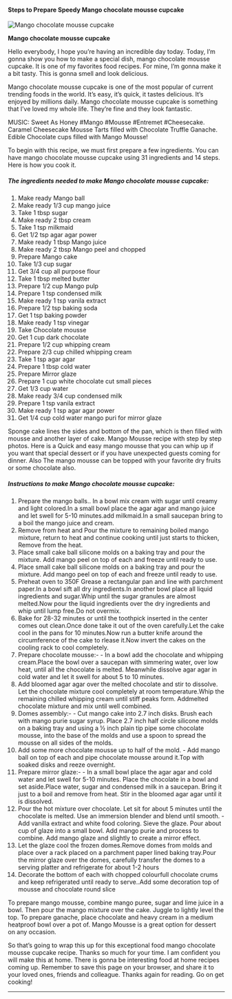             

#### Steps to Prepare Speedy Mango chocolate mousse cupcake

![Mango chocolate mousse cupcake](https://img-global.cpcdn.com/recipes/afe954c04f8bea02/751x532cq70/mango-chocolate-mousse-cupcake-recipe-main-photo.jpg)

**Mango chocolate mousse cupcake**

Hello everybody, I hope you’re having an incredible day today. Today, I’m gonna show you how to make a special dish, mango chocolate mousse cupcake. It is one of my favorites food recipes. For mine, I’m gonna make it a bit tasty. This is gonna smell and look delicious.

Mango chocolate mousse cupcake is one of the most popular of current trending foods in the world. It’s easy, it’s quick, it tastes delicious. It’s enjoyed by millions daily. Mango chocolate mousse cupcake is something that I’ve loved my whole life. They’re fine and they look fantastic.

MUSIC: Sweet As Honey #Mango #Mousse #Entremet #Cheesecake. Caramel Cheesecake Mousse Tarts filled with Chocolate Truffle Ganache. Edible Chocolate cups filled with Mango Mousse!

To begin with this recipe, we must first prepare a few ingredients. You can have mango chocolate mousse cupcake using 31 ingredients and 14 steps. Here is how you cook it.

##### The ingredients needed to make Mango chocolate mousse cupcake:

1.  Make ready Mango ball
2.  Make ready 1/3 cup mango juice
3.  Take 1 tbsp sugar
4.  Make ready 2 tbsp cream
5.  Take 1 tsp milkmaid
6.  Get 1/2 tsp agar agar power
7.  Make ready 1 tbsp Mango juice
8.  Make ready 2 tbsp Mango peel and chopped
9.  Prepare Mango cake
10.  Take 1/3 cup sugar
11.  Get 3/4 cup all purpose flour
12.  Take 1 tbsp melted butter
13.  Prepare 1/2 cup Mango pulp
14.  Prepare 1 tsp condensed milk
15.  Make ready 1 tsp vanila extract
16.  Prepare 1/2 tsp baking soda
17.  Get 1 tsp baking powder
18.  Make ready 1 tsp vinegar
19.  Take Chocolate mousse
20.  Get 1 cup dark chocolate
21.  Prepare 1/2 cup whipping cream
22.  Prepare 2/3 cup chilled whipping cream
23.  Take 1 tsp agar agar
24.  Prepare 1 tbsp cold water
25.  Prepare Mirror glaze
26.  Prepare 1 cup white chocolate cut small pieces
27.  Get 1/3 cup water
28.  Make ready 3/4 cup condensed milk
29.  Prepare 1 tsp vanila extract
30.  Make ready 1 tsp agar agar power
31.  Get 1/4 cup cold water mango puri for mirror glaze

Sponge cake lines the sides and bottom of the pan, which is then filled with mousse and another layer of cake. Mango Mousse recipe with step by step photos. Here is a Quick and easy mango mousse that you can whip up if you want that special dessert or if you have unexpected guests coming for dinner. Also The mango mousse can be topped with your favorite dry fruits or some chocolate also.

##### Instructions to make Mango chocolate mousse cupcake:

1.  Prepare the mango balls.. In a bowl mix cream with sugar until creamy and light colored.In a small bowl place the agar agar and mango juice and let swell for 5-10 minutes.add milkmaid.In a small saucepan bring to a boil the mango juice and cream.
2.  Remove from heat and Pour the mixture to remaining boiled mango mixture, return to heat and continue cooking until just starts to thicken, Remove from the heat.
3.  Place small cake ball silicone molds on a baking tray and pour the mixture. Add mango peel on top of each and freeze until ready to use.
4.  Place small cake ball silicone molds on a baking tray and pour the mixture. Add mango peel on top of each and freeze until ready to use.
5.  Preheat oven to 350F Grease a rectangular pan and line with parchment paper.In a bowl sift all dry ingredients.In another bowl place all liquid ingredients and sugar.Whip until the sugar granules are almost melted.Now pour the liquid ingredients over the dry ingredients and whip until lump free.Do not overmix.
6.  Bake for 28-32 minutes or until the toothpick inserted in the center comes out clean.Once done take it out of the oven carefully.Let the cake cool in the pans for 10 minutes.Now run a butter knife around the circumference of the cake to rlease it.Now invert the cakes on the cooling rack to cool completely.
7.  Prepare chocolate mousse:- - In a bowl add the chocolate and whipping cream.Place the bowl over a saucepan with simmering water, over low heat, until all the chocolate is melted. Meanwhile dissolve agar agar in cold water and let it swell for about 5 to 10 minutes.
8.  Add bloomed agar agar over the melted chocolate and stir to dissolve. Let the chocolate mixture cool completely at room temperature.Whip the remaining chilled whipping cream until stiff peaks form. Addmelted chocolate mixture and mix until well combined.
9.  Domes assembly:- - Cut mango cake into 2.7 inch disks. Brush each with mango purie sugar syrup. Place 2.7 inch half circle silicone molds on a baking tray and using a ½ inch plain tip pipe some chocolate mousse, into the base of the molds and use a spoon to spread the mousse on all sides of the molds.
10.  Add some more chocolate mousse up to half of the mold. - Add mango ball on top of each and pipe chocolate mousse around it.Top with soaked disks and reeze overnight.
11.  Prepare mirror glaze:- - In a small bowl place the agar agar and cold water and let swell for 5-10 minutes. Place the chocolate in a bowl and set aside.Place water, sugar and condensed milk in a saucepan. Bring it just to a boil and remove from heat. Stir in the bloomed agar agar until it is dissolved.
12.  Pour the hot mixture over chocolate. Let sit for about 5 minutes until the chocolate is melted. Use an immersion blender and blend until smooth. - Add vanilla extract and white food coloring. Sieve the glaze. Pour about cup of glaze into a small bowl. Add mango purie and process to combine. Add mango glaze and slightly to create a mirror effect.
13.  Let the glaze cool the frozen domes.Remove domes from molds and place over a rack placed on a parchment paper lined baking tray.Pour the mirror glaze over the domes, carefully transfer the domes to a serving platter and refrigerate for about 1-2 hours
14.  Decorate the bottom of each with chopped colourfull chocolate crums and keep refrigerated until ready to serve..Add some decoration top of mousse and chocolate round slice

To prepare mango mousse, combine mango puree, sugar and lime juice in a bowl. Then pour the mango mixture over the cake. Juggle to lightly level the top. To prepare ganache, place chocolate and heavy cream in a medium heatproof bowl over a pot of. Mango Mousse is a great option for dessert on any occasion.

So that’s going to wrap this up for this exceptional food mango chocolate mousse cupcake recipe. Thanks so much for your time. I am confident you will make this at home. There is gonna be interesting food at home recipes coming up. Remember to save this page on your browser, and share it to your loved ones, friends and colleague. Thanks again for reading. Go on get cooking!

* * *